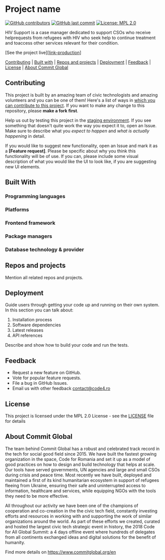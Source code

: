 # Project name

[![GitHub contributors][ico-contributors]][link-contributors]
[![GitHub last commit][ico-last-commit]][link-last-commit]
[![License: MPL 2.0][ico-license]][link-license]

HIV Support is a case manager dedicated to support CSOs who receive helprequests from refugees with HIV who seek help to continue treatment and toaccess other services relevant for their condition.

[See the project live][[link-production](https://consilierehiv.ro/ro)]

[Contributing](#contributing) | [Built with](#built-with) | [Repos and projects](#repos-and-projects) | [Deployment](#deployment) | [Feedback](#feedback) | [License](#license) | [About Commit Global](#about-commit-global)

## Contributing

This project is built by an amazing team of civic technologists and amazing volunteers and you can be one of them! Here's a list of ways in [which you can contribute to this project][link-contributing]. If you want to make any change to this repository, please **make a fork first**.

Help us out by testing this project in the [staging environment](https://sens-pozitiv.heroesof.tech/). If you see something that doesn't quite work the way you expect it to, open an Issue. Make sure to describe what you _expect to happen_ and _what is actually happening_ in detail.

If you would like to suggest new functionality, open an Issue and mark it as a __[Feature request]__. Please be specific about why you think this functionality will be of use. If you can, please include some visual description of what you would like the UI to look like, if you are suggesting new UI elements.

## Built With

### Programming languages

### Platforms

### Frontend framework

### Package managers

### Database technology & provider

## Repos and projects

Mention all related repos and projects.

## Deployment

Guide users through getting your code up and running on their own system. In this section you can talk about:
1. Installation process
2. Software dependencies
3. Latest releases
4. API references

Describe and show how to build your code and run the tests.

## Feedback

* Request a new feature on GitHub.
* Vote for popular feature requests.
* File a bug in GitHub Issues.
* Email us with other feedback contact@code4.ro

## License

This project is licensed under the MPL 2.0 License - see the [LICENSE](LICENSE) file for details

## About Commit Global

The team behind Commit Global has a robust and celebrated track record in the tech for social good field since 2015. We have built the fastest growing organization in the space, Code for Romania and set it up as a model of good practices on how to design and build technology that helps at scale. Our tools have served governments, UN agencies and large and small CSOs during crisis and peace time. Most recently we have built, deployed and maintained a first of its kind humanitarian ecosystem in support of refugees fleeing from Ukraine, ensuring their safe and uninterrupted access to information, healthcare and services, while equipping NGOs with the tools they need to be more effective.

All throughout our activity we have been one of the champions of cooperation and co-creation in the the civic tech field, constantly investing efforts and resources in working with and supporting the work of similar organizations around the world. As part of these efforts we created, curated and hosted the largest civic tech strategic event in history, the 2018 Code for All Global Summit: a 4 days offline event where hundreds of delegates from all continents exchanged ideas and digital solutions for the benefit of humanity.

Find more details on https://www.commitglobal.org/en


[ico-contributors]: https://img.shields.io/github/contributors/code4romania/standard-repo-template.svg?style=for-the-badge
[ico-last-commit]: https://img.shields.io/github/last-commit/code4romania/standard-repo-template.svg?style=for-the-badge
[ico-license]: https://img.shields.io/badge/license-MPL%202.0-brightgreen.svg?style=for-the-badge

[link-contributors]: https://github.com/code4romania/standard-repo-template/graphs/contributors
[link-last-commit]: https://github.com/code4romania/standard-repo-template/commits/main
[link-license]: https://opensource.org/licenses/MPL-2.0
[link-contributing]: https://github.com/code4romania/.github/blob/main/CONTRIBUTING.md

[link-production]: insert_link_here
[link-staging]: insert_link_here

[link-code4]: https://www.code4.ro/en/
[link-donate]: https://code4.ro/en/donate/
